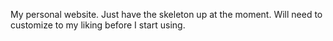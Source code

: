 My personal website. Just have the skeleton up at the moment. Will need to customize to my liking before I start using.
